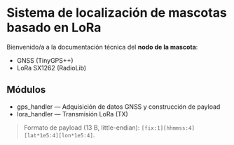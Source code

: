 # Sistema de localización de mascotas basado en LoRa

Bienvenido/a a la documentación técnica del **nodo de la mascota**:
- GNSS (TinyGPS++)
- LoRa SX1262 (RadioLib)

## Módulos
- gps_handler — Adquisición de datos GNSS y construcción de payload
- lora_handler — Transmisión LoRa (TX)

> Formato de payload (13 B, little-endian): `[fix:1][hhmmss:4][lat*1e5:4][lon*1e5:4]`.
